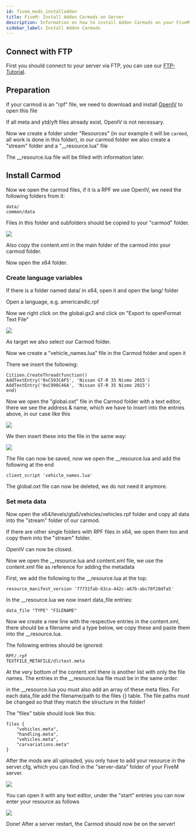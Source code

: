```yaml
---
id: fivem_mods_installaddon
title: FiveM: Install Addon Carmods on Server
description: Information on how to install Addon Carmods on your FiveM server from ZAP-Hosting - ZAP-Hosting.com documentation
sidebar_label: Install Addon Carmods
---
```


## Connect with FTP
First you should connect to your server via FTP, you can use our [FTP-Tutorial](gameserver_ftpaccess.md).

## Preparation

If your carmod is an "rpf" file, we need to download and install [OpenIV](https://openiv.com/) to open this file

If all meta and ytd/yft files already exist, OpenIV is not necessary.

Now we create a folder under "Resources" (in our example it will be `carmod`, all work is done in this folder), in our carmod folder we also create a "stream" folder and a "__resource.lua" file

The __resource.lua file will be filled with information later.



## Install Carmod
Now we open the carmod files, if it is a RPF we use OpenIV, we need the following folders from it:

```
data/
common/data
```

Files in this folder and subfolders should be copied to your "carmod" folder.

![](https://screensaver01.zap-hosting.com/index.php/s/QB9DHkm9BHmixHs/preview)

Also copy the content.xml in the main folder of the carmod into your carmod folder.

Now open the x64 folder.


### Create language variables

If there is a folder named data/ in x64, open it and open the lang/ folder

Open a language, e.g. americandlc.rpf

Now we right click on the global.gx2 and click on "Export to openFormat Text File"

![](https://screensaver01.zap-hosting.com/index.php/s/zn8D9rciFoPSyj7/preview)

As target we also select our Carmod folder.

Now we create a "vehicle_names.lua" file in the Carmod folder and open it

There we insert the following:

```
Citizen.CreateThread(function()
AddTextEntry('0xC593CAF5', 'Nissan GT-R 35 Nismo 2015')
AddTextEntry('0xC990C46A', 'Nissan GT-R 35 Nismo 2015')
end)
```

Now we open the "global.oxt" file in the Carmod folder with a text editor, there we see the address & name, which we have to insert into the entries above, in our case like this

![](https://screensaver01.zap-hosting.com/index.php/s/qycjwbmiZpd6i5P/preview)

We then insert these into the file in the same way:

![](https://screensaver01.zap-hosting.com/index.php/s/mCGxMbx4yr77aMH/preview)


The file can now be saved, now we open the __resource.lua and add the following at the end

```
client_script 'vehicle_names.lua'
```

The global.oxt file can now be deleted, we do not need it anymore.

### Set meta data


Now open the x64/levels/gta5/vehicles/vehicles.rpf folder and copy all data into the "stream" folder of our carmod.

If there are other single folders with RPF files in x64, we open them too and copy them into the "stream" folder.

OpenIV can now be closed.

Now we open the __resource.lua and content.xml file, we use the content.xml file as reference for adding the metadata

First, we add the following to the __resource.lua at the top:

```
resource_manifest_version '77731fab-63ca-442c-a67b-abc70f28dfa5'
```

In the __resource.lua we now insert data_file entries:

```
data_file "TYPE" "FILENAME"
```


Now we create a new line with the respective entries in the content.xml, there should be a filename and a type below, we copy these and paste them into the __resource.lua. 

The following entries should be ignored:

```
RPF/.rpf 
TEXTFILE_METAFILE/dlctext.meta
```

At the very bottom of the content.xml there is another list with only the file names. The entries in the __resource.lua file must be in the same order.

in the __resource.lua you must also add an array of these meta files. For each data_file add the filename/path to the files {} table.
The file paths must be changed so that they match the structure in the folder!

The "files" table should look like this:



```
files {
    "vehicles.meta",
    "handling.meta",
    "vehicles.meta",
    "carvariations.meta"
}
```

After the mods are all uploaded, you only have to add your resource in the server.cfg, which you can find in the "server-data" folder of your FiveM server.

![](https://screensaver01.zap-hosting.com/index.php/s/6LjYGCLFyLJBaS5/preview)

You can open it with any text editor, under the "start" entries you can now enter your resource as follows

![](https://screensaver01.zap-hosting.com/index.php/s/H6Y5SHHKqeMPoLo/preview)


Done! After a server restart, the Carmod should now be on the server!
